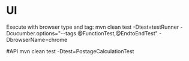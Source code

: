 # UI

Execute with browser type and tag:
mvn clean test -Dtest=testRunner -Dcucumber.options="--tags @FunctionTest,@EndtoEndTest"  -DbrowserName=chrome

#API
mvn clean test -Dtest=PostageCalculationTest

